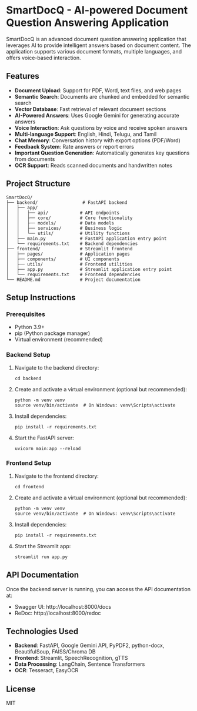 # SmartDocQ - AI-powered Document Question Answering Application

SmartDocQ is an advanced document question answering application that leverages AI to provide intelligent answers based on document content. The application supports various document formats, multiple languages, and offers voice-based interaction.

## Features

- **Document Upload**: Support for PDF, Word, text files, and web pages
- **Semantic Search**: Documents are chunked and embedded for semantic search
- **Vector Database**: Fast retrieval of relevant document sections
- **AI-Powered Answers**: Uses Google Gemini for generating accurate answers
- **Voice Interaction**: Ask questions by voice and receive spoken answers
- **Multi-language Support**: English, Hindi, Telugu, and Tamil
- **Chat Memory**: Conversation history with export options (PDF/Word)
- **Feedback System**: Rate answers or report errors
- **Important Question Generation**: Automatically generates key questions from documents
- **OCR Support**: Reads scanned documents and handwritten notes

## Project Structure

```
SmartDocQ/
├── backend/                 # FastAPI backend
│   ├── app/
│   │   ├── api/            # API endpoints
│   │   ├── core/           # Core functionality
│   │   ├── models/         # Data models
│   │   ├── services/       # Business logic
│   │   └── utils/          # Utility functions
│   ├── main.py             # FastAPI application entry point
│   └── requirements.txt    # Backend dependencies
├── frontend/               # Streamlit frontend
│   ├── pages/              # Application pages
│   ├── components/         # UI components
│   ├── utils/              # Frontend utilities
│   ├── app.py              # Streamlit application entry point
│   └── requirements.txt    # Frontend dependencies
└── README.md               # Project documentation
```

## Setup Instructions

### Prerequisites

- Python 3.9+
- pip (Python package manager)
- Virtual environment (recommended)

### Backend Setup

1. Navigate to the backend directory:
   ```
   cd backend
   ```

2. Create and activate a virtual environment (optional but recommended):
   ```
   python -m venv venv
   source venv/bin/activate  # On Windows: venv\Scripts\activate
   ```

3. Install dependencies:
   ```
   pip install -r requirements.txt
   ```

4. Start the FastAPI server:
   ```
   uvicorn main:app --reload
   ```

### Frontend Setup

1. Navigate to the frontend directory:
   ```
   cd frontend
   ```

2. Create and activate a virtual environment (optional but recommended):
   ```
   python -m venv venv
   source venv/bin/activate  # On Windows: venv\Scripts\activate
   ```

3. Install dependencies:
   ```
   pip install -r requirements.txt
   ```

4. Start the Streamlit app:
   ```
   streamlit run app.py
   ```

## API Documentation

Once the backend server is running, you can access the API documentation at:

- Swagger UI: http://localhost:8000/docs
- ReDoc: http://localhost:8000/redoc

## Technologies Used

- **Backend**: FastAPI, Google Gemini API, PyPDF2, python-docx, BeautifulSoup, FAISS/Chroma DB
- **Frontend**: Streamlit, SpeechRecognition, gTTS
- **Data Processing**: LangChain, Sentence Transformers
- **OCR**: Tesseract, EasyOCR

## License

MIT